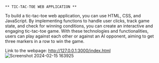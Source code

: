                                                                                    ** TIC-TAC-TOE WEB APPLICATION **
To build a tic-tac-toe web application, you can use HTML, CSS, and JavaScript. By implementing functions to handle user clicks, track game state, and check for winning conditions, you can create an interactive and engaging tic-tac-toe game. With these technologies and functionalities, users can play against each other or against an AI opponent, aiming to get three markers in a row to win the game.

Link to the webpage: http://127.0.0.1:3000/index.html
![Screenshot 2024-02-15 163925](https://github.com/Shreshta25/PRODIGY_WD_03/assets/142570298/87cda57e-9821-4e2b-9b01-c48d6a822b18)
